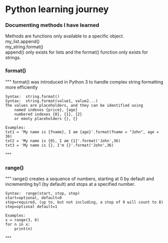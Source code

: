 # Python learning journey


### Documenting methods I have learned

Methods are functions only available to a specific object.  
my_list.append()  
my_string.format()  
append() only exists for lists and the format() function only exists for strings.  


### format()
"""
	format() was introduced in Python 3 to handle complex string formatting more efficiently
	
	Syntax:  string.format() 
	Syntax:  string.format(value1, value2...)
	The values are placeholders, and they can be identified using 
		named indexes {price}, {age}
		numbered indexes {0}, {1}, {2}
		or emoty placeholders {}, {}

	Examples:
	txt1 = 'My name is {fname}, I am {age}'.format(fname = "John", age = 36)
	txt2 = 'My name is {0}, I am {1}'.format('John',36)
	txt3 = 'My name is {}, I'm {}'.format('John',36)
"""

### range()
"""
	range() creates a sequence of numbers, starting at 0 by default and incrementing by1 (by default) and stops at a specified number.

	Syntax:  range(start, stop, step)
	start=optional, default=0
	stop=required, (up to, but not including, a stop of 9 will count to 8) 
	step=optional default=1

	Examples:
	x = range(3, 6)
	for n in x:
		print(n)
"""


